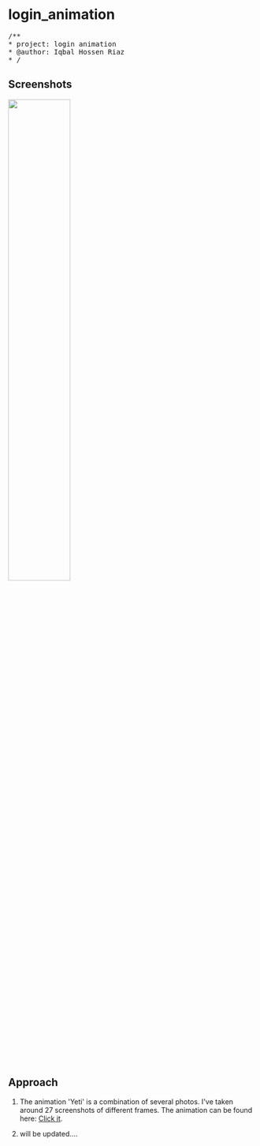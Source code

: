 # login_animation
<pre>
/**
* project: login animation
* @author: Iqbal Hossen Riaz
* /
</pre>

## Screenshots

<img src="https://github.com/iqbalriiaz/image-logo/blob/main/login_animation.gif?raw=true" style="height: 50%; width:50%;"/>

## Approach

1. The animation 'Yeti' is a combination of several photos. I've taken around 27 screenshots of different frames.
The animation can be found here:  [Click it](https://codepen.io/tsouhaieb/pen/zVrxNe "codepen.io").

2. will be updated....
